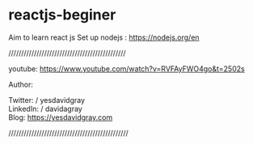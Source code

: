 # reactjs-beginer
Aim to learn react js
Set up nodejs : https://nodejs.org/en

//////////////////////////////////////////////

youtube: https://www.youtube.com/watch?v=RVFAyFWO4go&t=2502s

Author:

  Twitter:  / yesdavidgray  
  LinkedIn: / davidagray  
  Blog:     https://yesdavidgray.com
  
///////////////////////////////////////////////



